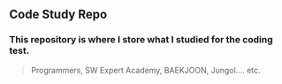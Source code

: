 ## Code Study Repo
### This repository is where I store what I studied for the coding test.
>Programmers, SW Expert Academy, BAEKJOON, Jungol.... etc.
